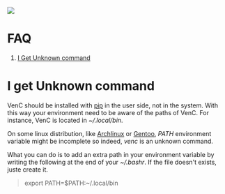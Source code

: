 ![](https://framagit.org/denissalem/VenC/raw/master/doc/logo.png "")

# FAQ

1. [I Get Unknown command](#i-get-unknown-command)

# I get Unknown command

VenC should be installed with [pip](https://pypi.python.org/pypi/pip) in the user side, not in the system. With this way your environment need to be aware of the paths of VenC. For instance, VenC is located in _~/.local/bin_. 

On some linux distribution, like [Archlinux](https://www.archlinux.org/) or [Gentoo](https://www.gentoo.org/), _PATH_ environment variable might be incomplete so indeed, _venc_ is an unknown command.

What you can do is to add an extra path in your environment variable by writing the following at the end of your _~/.bashr_. If the file doesn't exists, juste create it.

> export PATH=$PATH:~/.local/bin
